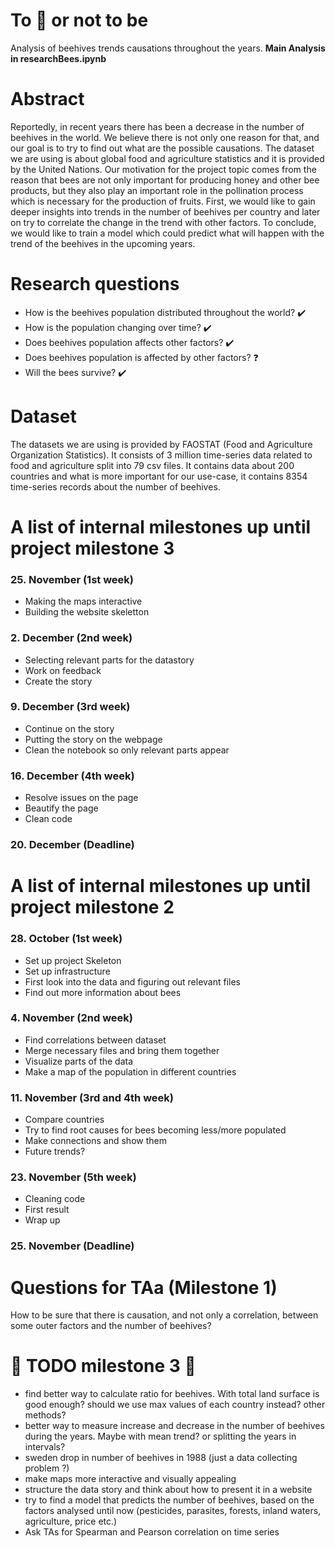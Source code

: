 # To :honeybee: or not to be 
Analysis of beehives trends causations throughout the years.
**Main Analysis in researchBees.ipynb**

# Abstract
Reportedly, in recent years there has been a decrease in the number of beehives in the world. We believe there is not only one reason for that, and our goal is to try to find out what are the possible causations. The dataset we are using is about global food and agriculture statistics and it is provided by the United Nations. Our motivation for the project topic comes from the reason that bees are not only important for producing honey and other bee products, but they also play an important role in the pollination process which is necessary for the production of fruits. First, we would like to gain deeper insights into trends in the number of beehives per country and later on try to correlate the change in the trend with other factors. To conclude, we would like to train a model which could predict what will happen with the trend of the beehives in the upcoming years.
 
# Research questions
- How is the beehives population distributed throughout the world? :heavy_check_mark:
- How is the population changing over time? :heavy_check_mark:
- Does beehives population affects other factors? :heavy_check_mark:
- Does beehives population is affected by other factors? :question:
- Will the bees survive? :heavy_check_mark:

# Dataset
The datasets we are using is provided by FAOSTAT (Food and Agriculture Organization Statistics). It consists of 3 million time-series data related to food and agriculture split into 79 csv files. It contains data about 200 countries and what is more important for our use-case, it contains 8354 time-series records about the number of beehives.

# A list of internal milestones up until project milestone 3
### 25. November (1st week)
- Making the maps interactive
- Building the website skeletton

### 2. December (2nd week)
- Selecting relevant parts for the datastory
- Work on feedback
- Create the story 

### 9. December (3rd week)
- Continue on the story 
- Putting the story on the webpage
- Clean the notebook so only relevant parts appear

### 16. December (4th week)
- Resolve issues on the page
- Beautify the page 
- Clean code 

### 20. December (Deadline)

# A list of internal milestones up until project milestone 2
### 28. October (1st week)
- Set up project Skeleton
- Set up infrastructure 
- First look into the data and figuring out relevant files 
- Find out more information about bees

### 4. November (2nd week)
- Find correlations between dataset
- Merge necessary files and bring them together
- Visualize parts of the data 
- Make a map of the population in different countries 

### 11. November (3rd and 4th week)
- Compare countries
- Try to find root causes for bees becoming less/more populated 
- Make connections and show them
- Future trends?

### 23. November (5th week)
- Cleaning code
- First result
- Wrap up 

### 25. November (Deadline) 

# Questions for TAa (Milestone 1)
How to be sure that there is causation, and not only a correlation, between some outer factors and the number of beehives?

# :construction: TODO milestone 3 :construction:
 - find better way to calculate ratio for beehives. With total land surface is good enough? should we use max values of each country instead? other methods?
 - better way to measure increase and decrease in the number of beehives during the years. Maybe with mean trend? or splitting the years in intervals?
 - sweden drop in number of beehives in 1988 (just a data collecting problem ?)
 - make maps more interactive and visually appealing
 - structure the data story and think about how to present it in a website
 - try to find a model that predicts the number of beehives, based on the factors analysed until now (pesticides, parasites, forests, inland waters, agriculture, price etc.)
 - Ask TAs for Spearman and Pearson correlation on time series 
